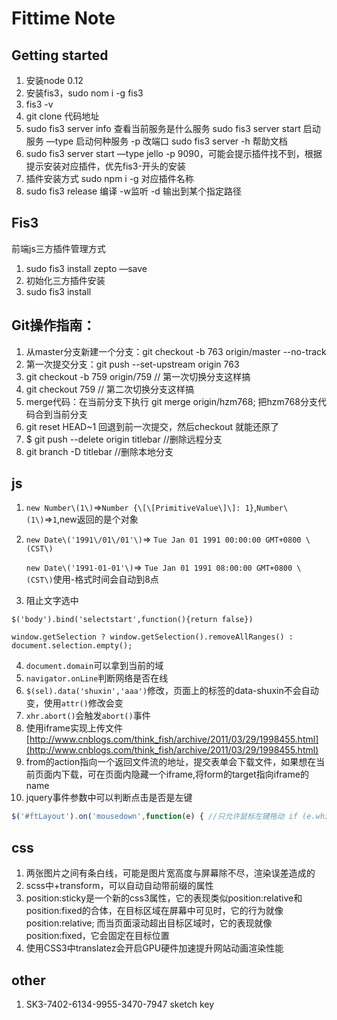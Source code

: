 # Fittime Note

## Getting started

1. 安装node 0.12
2. 安装fis3，sudo nom i -g fis3
3. fis3 -v 
4. git clone 代码地址
5. sudo fis3 server info 查看当前服务是什么服务
     sudo fis3 server start 启动服务 —type 启动何种服务 -p 改端口
     sudo fis3 server -h 帮助文档
6. sudo fis3 server start —type jello -p 9090，可能会提示插件找不到，根据提示安装对应插件，优先fis3-开头的安装
7. 插件安装方式 sudo npm i -g 对应插件名称
8. sudo fis3 release 编译 -w监听 -d 输出到某个指定路径

## Fis3

前端js三方插件管理方式

1. sudo fis3 install zepto —save
2. 初始化三方插件安装
3. sudo fis3 install

## Git操作指南：

1. 从master分支新建一个分支：git checkout -b 763 origin/master --no-track
2. 第一次提交分支：git push --set-upstream origin 763
3. git checkout -b 759 origin/759   // 第一次切换分支这样搞
4. git checkout 759  // 第二次切换分支这样搞
5. merge代码：在当前分支下执行 git merge origin/hzm768;  把hzm768分支代码合到当前分支
6. git reset HEAD~1  回退到前一次提交，然后checkout 就能还原了
7. $ git push --delete origin titlebar   //删除远程分支
8. git branch -D titlebar //删除本地分支

## js

1. `new Number\(1\)`=>`Number {\[\[PrimitiveValue\]\]: 1}`,`Number\(1\)`=>`1`,new返回的是个对象

2. `new Date\('1991\/01\/01'\)`=> `Tue Jan 01 1991 00:00:00 GMT+0800 \(CST\)` 

   `new Date\('1991-01-01'\)`=> `Tue Jan 01 1991 08:00:00 GMT+0800 \(CST\)`使用-格式时间会自动到8点

3. 阻止文字选中

  `$('body').bind('selectstart',function(){return false})`

  `window.getSelection ? window.getSelection().removeAllRanges() : document.selection.empty();`

4. `document.domain`可以拿到当前的域
5. `navigator.onLine`判断网络是否在线
6. `$(sel).data('shuxin','aaa')`修改，页面上的标签的data-shuxin不会自动变，使用`attr()`修改会变
7. `xhr.abort()`会触发`abort()`事件
8. 使用iframe实现上传文件[http://www.cnblogs.com/think_fish/archive/2011/03/29/1998455.html](http://www.cnblogs.com/think_fish/archive/2011/03/29/1998455.html)
9. from的action指向一个返回文件流的地址，提交表单会下载文件，如果想在当前页面内下载，可在页面内隐藏一个iframe,将form的target指向iframe的name
10. jquery事件参数中可以判断点击是否是左键

```javascript
$('#ftLayout').on('mousedown',function(e) { //只允许鼠标左键拖动 if (e.which != 1) { return; }})
```

## css

1. 两张图片之间有条白线，可能是图片宽高度与屏幕除不尽，渲染误差造成的
2. scss中+transform，可以自动自动带前缀的属性
3. position:sticky是一个新的css3属性，它的表现类似position:relative和position:fixed的合体，在目标区域在屏幕中可见时，它的行为就像position:relative; 而当页面滚动超出目标区域时，它的表现就像position:fixed，它会固定在目标位置
4. 使用CSS3中translatez会开启GPU硬件加速提升网站动画渲染性能

## other

1. SK3-7402-6134-9955-3470-7947 sketch key

